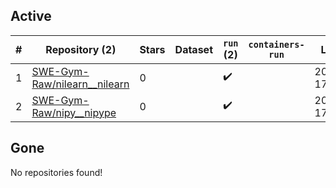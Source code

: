## Active
| # | Repository (2) | Stars | Dataset | `run` (2) | `containers-run` | Last Modified |
| --- | --- | --- | --- | --- | --- | --- |
| 1 | [SWE-Gym-Raw/nilearn__nilearn](https://github.com/SWE-Gym-Raw/nilearn__nilearn) | 0 |  | :heavy_check_mark: |  | 2025-01-12 17:21:28+00:00 |
| 2 | [SWE-Gym-Raw/nipy__nipype](https://github.com/SWE-Gym-Raw/nipy__nipype) | 0 |  | :heavy_check_mark: |  | 2025-01-12 17:15:15+00:00 |

## Gone
No repositories found!
